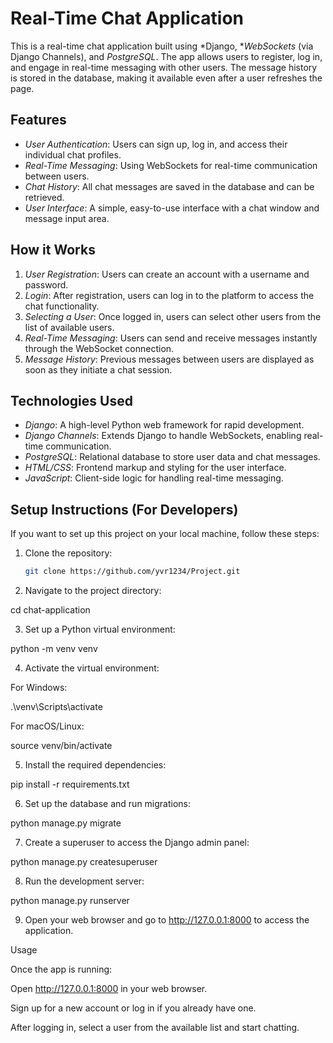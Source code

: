 # Real-Time Chat Application

This is a real-time chat application built using *Django, **WebSockets* (via Django Channels), and *PostgreSQL*. The app allows users to register, log in, and engage in real-time messaging with other users. The message history is stored in the database, making it available even after a user refreshes the page.

## Features

- *User Authentication*: Users can sign up, log in, and access their individual chat profiles.
- *Real-Time Messaging*: Using WebSockets for real-time communication between users.
- *Chat History*: All chat messages are saved in the database and can be retrieved.
- *User Interface*: A simple, easy-to-use interface with a chat window and message input area.

## How it Works

1. *User Registration*: Users can create an account with a username and password.
2. *Login*: After registration, users can log in to the platform to access the chat functionality.
3. *Selecting a User*: Once logged in, users can select other users from the list of available users.
4. *Real-Time Messaging*: Users can send and receive messages instantly through the WebSocket connection.
5. *Message History*: Previous messages between users are displayed as soon as they initiate a chat session.

## Technologies Used

- *Django*: A high-level Python web framework for rapid development.
- *Django Channels*: Extends Django to handle WebSockets, enabling real-time communication.
- *PostgreSQL*: Relational database to store user data and chat messages.
- *HTML/CSS*: Frontend markup and styling for the user interface.
- *JavaScript*: Client-side logic for handling real-time messaging.

## Setup Instructions (For Developers)

If you want to set up this project on your local machine, follow these steps:

1. Clone the repository:
   ```bash
   git clone https://github.com/yvr1234/Project.git

2. Navigate to the project directory:

cd chat-application


3. Set up a Python virtual environment:

python -m venv venv


4. Activate the virtual environment:

For Windows:

.\venv\Scripts\activate

For macOS/Linux:

source venv/bin/activate



5. Install the required dependencies:

pip install -r requirements.txt


6. Set up the database and run migrations:

python manage.py migrate


7. Create a superuser to access the Django admin panel:

python manage.py createsuperuser


8. Run the development server:

python manage.py runserver


9. Open your web browser and go to http://127.0.0.1:8000 to access the application.



Usage

Once the app is running:

Open http://127.0.0.1:8000 in your web browser.

Sign up for a new account or log in if you already have one.

After logging in, select a user from the available list and start chatting.
